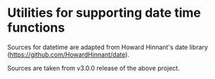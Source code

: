 <!-- 
The MIT License (MIT) 
 
Permission is hereby granted, free of charge, to any person obtaining a copy 
of this software and associated documentation files (the "Software"), to deal 
in the Software without restriction, including without limitation the rights 
to use, copy, modify, merge, publish, distribute, sublicense, and/or sell 
copies of the Software, and to permit persons to whom the Software is 
furnished to do so, subject to the following conditions: 
 
The above copyright notice and this permission notice shall be included in all 
copies or substantial portions of the Software. 
--> 
 
# Utilities for supporting date time functions 
 
Sources for datetime are adapted from Howard Hinnant's date library 
(https://github.com/HowardHinnant/date). 
 
Sources are taken from v3.0.0 release of the above project. 
 
